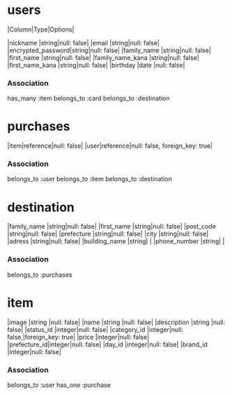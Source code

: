 # users
|Column|Type|Options|

|nickname          |string|null: false|
|email             |string|null: false|
|encrypted_password|string|null: false|
|family_name       |string|null: false|
|first_name        |string|null: false|
|family_name_kana  |string|null: false|
|first_name_kana   |string|null: false|
|birthday          |date  |null: false|

### Association

has_many :item 
belongs_to :card 
belongs_to :destination 

# purchases

|item|reference|null: false|
|user|reference|null: false, foreign_key: true|

### Association

belongs_to :user
belongs_to :item
belongs_to :destination

# destination

|family_name   |string|null: false|
|first_name    |string|null: false|
|post_code     |string|null: false|
|prefecture    |string|null: false|
|city          |string|null: false|
|adress        |string|null: false|
|building_name |string|           |
|phone_number  |string|           |

### Association

belongs_to :purchases

# item

|image        |string |null: false|
|name         |string |null: false|
|description  |string |null: false|
|status_id    |integer|null: false|
|category_id  |integer|null: false,|foreign_key: true|
|price        |integer|null: false|
|prefecture_id|integer|null: false|
|day_id       |integer|null: false|
|brand_id     |integer|null: false|
### Association

belongs_to :user
has_one :purchase

